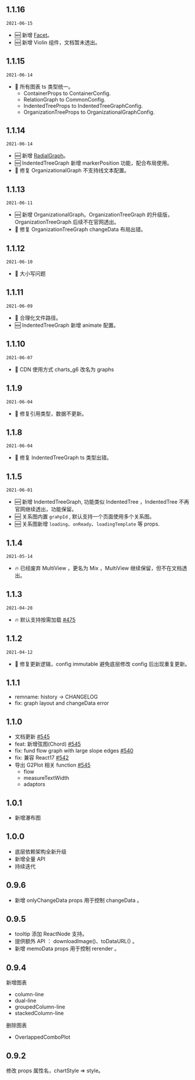 ## 1.1.16

`2021-06-15`

- 🆕 新增 [Facet](https://charts.ant.design/demos/facet)。
- 🆕 新增 Violin 组件，文档暂未透出。

## 1.1.15

`2021-06-14`

- 🐞 所有图表 ts 类型统一。
  - ContainerProps to ContainerConfig.
  - RelationGraph to CommonConfig.
  - IndentedTreeProps to IndentedTreeGraphConfig.
  - OrganizationTreeProps to OrganizationalGraphConfig.

## 1.1.14

`2021-06-14`

- 🆕 新增 [RadialGraph](https://charts.ant.design/demos/radial-graph#base)。
- 🆕 IndentedTreeGraph 新增 markerPosition 功能，配合布局使用。
- 🐞 修复 OrganizationalGraph 不支持线文本配置。

## 1.1.13

`2021-06-11`

- 🆕 新增 OrganizationalGraph。OrganizationTreeGraph 的升级版，OrganizationTreeGraph 后续不在官网透出。
- 🐞 修复 OrganizationTreeGraph changeData 布局出错。

## 1.1.12

`2021-06-10`

- 🐞 大小写问题

## 1.1.11

`2021-06-09`

- 🐞 合理化文件路径。
- 🆕 IndentedTreeGraph 新增 animate 配置。

## 1.1.10

`2021-06-07`

- 💄 CDN 使用方式 charts_g6 改名为 graphs

## 1.1.9

`2021-06-04`

- 🐞 修复引用类型，数据不更新。

## 1.1.8

`2021-06-04`

- 🐞 修复 IndentedTreeGraph ts 类型出错。

## 1.1.5

`2021-06-01`

- 🆕 新增 IndentedTreeGraph, 功能类似 IndentedTree ，IndentedTree 不再官网继续透出，功能保留。
- 🆕 关系图内置 `grahpId` , 默认支持一个页面使用多个关系图。
- 🆕 关系图新增 `loading`、`onReady`、`loadingTemplate` 等 props.

## 1.1.4

`2021-05-14`

- 🔥 已经废弃 MultiView ，更名为 Mix ，MultiView 继续保留，但不在文档透出。

## 1.1.3

`2021-04-28`

- 🔥 默认支持按需加载 [#475](https://github.com/ant-design/ant-design-charts/issues/475)

## 1.1.2

`2021-04-12`

- 🐞 修复更新逻辑，config immutable 避免底层修改 config 后出现重复更新。

## 1.1.1

- remname: history -> CHANGELOG
- fix: graph layout and changeData error

## 1.1.0

- 文档更新 [#545](https://github.com/ant-design/ant-design-charts/pull/545)
- feat: 新增弦图(Chord) [#545](https://github.com/ant-design/ant-design-charts/pull/545)
- fix: fund flow graph with large slope edges [#540](https://github.com/ant-design/ant-design-charts/pull/540)
- fix: 兼容 React17 [#542](https://github.com/ant-design/ant-design-charts/pull/542)
- 导出 G2Plot 相关 function [#545](https://github.com/ant-design/ant-design-charts/pull/545)
  - flow
  - measureTextWidth
  - adaptors

## 1.0.1

- 新增瀑布图

## 1.0.0

- 底层依赖架构全新升级
- 新增全量 API
- 持续迭代

## 0.9.6

- 新增 onlyChangeData props 用于控制 changeData 。

## 0.9.5

- tooltip 添加 ReactNode 支持。
- 提供额外 API ： downloadImage()、toDataURL() 。
- 新增 memoData props 用于控制 rerender 。

## 0.9.4

新增图表

- column-line
- dual-line
- groupedColumn-line
- stackedColumn-line

删除图表

- OverlappedComboPlot

## 0.9.2

修改 props 属性名，chartStyle => style。
